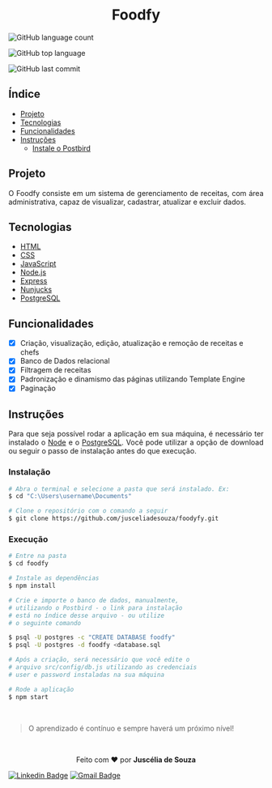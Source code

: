 <h1 align=center>Foodfy</h1>

![GitHub language count](https://img.shields.io/github/languages/count/jusceliadesouza/foodfy?color=%237159c1&style=for-the-badge)

![GitHub top language](https://img.shields.io/github/languages/top/jusceliadesouza/foodfy?color=%237159c1&style=for-the-badge)

![GitHub last commit](https://img.shields.io/github/last-commit/jusceliadesouza/foodfy?color=%237159c1&style=for-the-badge)

## Índice
  
- [Projeto](#projeto)
- [Tecnologias](#tecnologias)
- [Funcionalidades](#funcionalidades)
- [Instruções](#instruções)
  - [Instale o Postbird](https://www.electronjs.org/apps/postbird)

## Projeto

<p align=justify>
O Foodfy consiste em um sistema de gerenciamento de receitas, com área administrativa, capaz de visualizar, cadastrar, atualizar e excluir dados. 
</p>

## Tecnologias

- [HTML](https://devdocs.io/html/)
- [CSS](https://devdocs.io/css/)
- [JavaScript](https://devdocs.io/javascript)
- [Node.js](https://nodejs.org/en/)
- [Express](https://expressjs.com/)
- [Nunjucks](https://mozilla.github.io/nunjucks/)
- [PostgreSQL](https://www.postgresql.org/)

## Funcionalidades

- [x] Criação, visualização, edição, atualização e remoção de receitas e chefs
- [x] Banco de Dados relacional 
- [x] Filtragem de receitas
- [x] Padronização e dinamismo das páginas utilizando Template Engine
- [x] Paginação

## Instruções

<p align=justify>
  Para que seja possível rodar a aplicação em sua máquina, é necessário ter instalado o <a href="https://nodejs.org/en/" target="_blank">Node</a> e o <a href="https://www.postgresql.org/">PostgreSQL</a>. Você pode utilizar a opção de download ou seguir o passo de instalação antes do que execução.
</p>

### Instalação
```bash
# Abra o terminal e selecione a pasta que será instalado. Ex:
$ cd "C:\Users\username\Documents"

# Clone o repositório com o comando a seguir
$ git clone https://github.com/jusceliadesouza/foodyfy.git
```

### Execução

```bash
# Entre na pasta
$ cd foodfy

# Instale as dependências
$ npm install

# Crie e importe o banco de dados, manualmente, 
# utilizando o Postbird - o link para instalação 
# está no índice desse arquivo - ou utilize
# o seguinte comando

$ psql -U postgres -c "CREATE DATABASE foodfy"
$ psql -U postgres -d foodfy <database.sql

# Após a criação, será necessário que você edite o
# arquivo src/config/db.js utilizando as credenciais
# user e password instaladas na sua máquina

# Rode a aplicação
$ npm start
```
<br>

> O aprendizado é contínuo e sempre haverá um próximo nível!

<br>

<p align=center>Feito com ❤ por <strong>Juscélia de Souza</strong></p>

[![Linkedin Badge](https://img.shields.io/badge/-Linkedin-blue?style=for-the-badge&logo=Linkedin&logoColor=white&link=https://www.linkedin.com/in/jusceliadesouza/)](https://www.linkedin.com/in/jusceliadesouza/)
[![Gmail Badge](https://img.shields.io/badge/-Gmail-c14438?style=for-the-badge&logo=Gmail&logoColor=white&link=mailto:jusceliadesousa@gmail.com)](mailto:jusceliadesousa@gmail.com)
